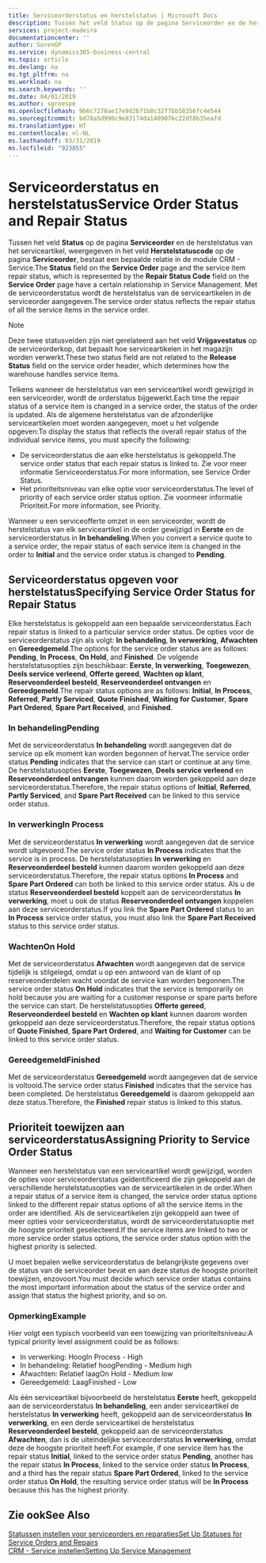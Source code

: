 ```yaml
---
title: Serviceorderstatus en herstelstatus | Microsoft Docs
description: Tussen het veld Status op de pagina Serviceorder en de herstelstatus van het serviceartikel, weergegeven in het veld Herstelstatuscode op de pagina Serviceorder, bestaat een bepaalde relatie in de module CRM - Service. Met de serviceorderstatus wordt de herstelstatus van de serviceartikelen in de serviceorder aangegeven.
services: project-madeira
documentationcenter: ''
author: SorenGP
ms.service: dynamics365-business-central
ms.topic: article
ms.devlang: na
ms.tgt_pltfrm: na
ms.workload: na
ms.search.keywords: ''
ms.date: 04/01/2019
ms.author: sgroespe
ms.openlocfilehash: 9b6c7278ae17e9d2b71b8c32f7bb58356fc4e544
ms.sourcegitcommit: bd78a5d990c9e83174da1409076c22df8b35eafd
ms.translationtype: HT
ms.contentlocale: nl-NL
ms.lasthandoff: 03/31/2019
ms.locfileid: "923855"
---
```

# <a name="service-order-status-and-repair-status"></a><span data-ttu-id="5b3e3-104">Serviceorderstatus en herstelstatus</span><span class="sxs-lookup"><span data-stu-id="5b3e3-104">Service Order Status and Repair Status</span></span>
<span data-ttu-id="5b3e3-105">Tussen het veld **Status** op de pagina **Serviceorder** en de herstelstatus van het serviceartikel, weergegeven in het veld **Herstelstatuscode** op de pagina **Serviceorder**, bestaat een bepaalde relatie in de module CRM - Service.</span><span class="sxs-lookup"><span data-stu-id="5b3e3-105">The **Status** field on the **Service Order** page and the service item repair status, which is represented by the **Repair Status Code** field on the **Service Order** page have a certain relationship in Service Management.</span></span> <span data-ttu-id="5b3e3-106">Met de serviceorderstatus wordt de herstelstatus van de serviceartikelen in de serviceorder aangegeven.</span><span class="sxs-lookup"><span data-stu-id="5b3e3-106">The service order status reflects the repair status of all the service items in the service order.</span></span>  

> [!NOTE]  
>  <span data-ttu-id="5b3e3-107">Deze twee statusvelden zijn niet gerelateerd aan het veld **Vrijgavestatus** op de serviceorderkop, dat bepaalt hoe serviceartikelen in het magazijn worden verwerkt.</span><span class="sxs-lookup"><span data-stu-id="5b3e3-107">These two status field are not related to the **Release Status** field on the service order header, which determines how the warehouse handles service items.</span></span>  

 <span data-ttu-id="5b3e3-108">Telkens wanneer de herstelstatus van een serviceartikel wordt gewijzigd in een serviceorder, wordt de orderstatus bijgewerkt.</span><span class="sxs-lookup"><span data-stu-id="5b3e3-108">Each time the repair status of a service item is changed in a service order, the status of the order is updated.</span></span> <span data-ttu-id="5b3e3-109">Als de algemene herstelstatus van de afzonderlijke serviceartikelen moet worden aangegeven, moet u het volgende opgeven:</span><span class="sxs-lookup"><span data-stu-id="5b3e3-109">To display the status that reflects the overall repair status of the individual service items, you must specify the following:</span></span>  

* <span data-ttu-id="5b3e3-110">De serviceorderstatus die aan elke herstelstatus is gekoppeld.</span><span class="sxs-lookup"><span data-stu-id="5b3e3-110">The service order status that each repair status is linked to.</span></span> <span data-ttu-id="5b3e3-111">Zie voor meer informatie Serviceorderstatus.</span><span class="sxs-lookup"><span data-stu-id="5b3e3-111">For more information, see Service Order Status.</span></span>  
* <span data-ttu-id="5b3e3-112">Het prioriteitsniveau van elke optie voor serviceorderstatus.</span><span class="sxs-lookup"><span data-stu-id="5b3e3-112">The level of priority of each service order status option.</span></span> <span data-ttu-id="5b3e3-113">Zie voormeer informatie Prioriteit.</span><span class="sxs-lookup"><span data-stu-id="5b3e3-113">For more information, see Priority.</span></span>  

 <span data-ttu-id="5b3e3-114">Wanneer u een serviceofferte omzet in een serviceorder, wordt de herstelstatus van elk serviceartikel in de order gewijzigd in **Eerste** en de serviceorderstatus in **In behandeling**.</span><span class="sxs-lookup"><span data-stu-id="5b3e3-114">When you convert a service quote to a service order, the repair status of each service item is changed in the order to **Initial** and the service order status is changed to **Pending**.</span></span>  

## <a name="specifying-service-order-status-for-repair-status"></a><span data-ttu-id="5b3e3-115">Serviceorderstatus opgeven voor herstelstatus</span><span class="sxs-lookup"><span data-stu-id="5b3e3-115">Specifying Service Order Status for Repair Status</span></span>  
<span data-ttu-id="5b3e3-116">Elke herstelstatus is gekoppeld aan een bepaalde serviceorderstatus.</span><span class="sxs-lookup"><span data-stu-id="5b3e3-116">Each repair status is linked to a particular service order status.</span></span> <span data-ttu-id="5b3e3-117">De opties voor de serviceorderstatus zijn als volgt: **In behandeling**, **In verwerking**, **Afwachten** en **Gereedgemeld**.</span><span class="sxs-lookup"><span data-stu-id="5b3e3-117">The options for the service order status are as follows: **Pending**, **In Process**, **On Hold**, and **Finished**.</span></span> <span data-ttu-id="5b3e3-118">De volgende herstelstatusopties zijn beschikbaar: **Eerste**, **In verwerking**, **Toegewezen**, **Deels service verleend**, **Offerte gereed**, **Wachten op klant**, **Reserveonderdeel besteld**, **Reserveonderdeel ontvangen** en **Gereedgemeld**.</span><span class="sxs-lookup"><span data-stu-id="5b3e3-118">The repair status options are as follows: **Initial**, **In Process**, **Referred**, **Partly Serviced**, **Quote Finished**, **Waiting for Customer**, **Spare Part Ordered**, **Spare Part Received**, and **Finished**.</span></span>  

### <a name="pending"></a><span data-ttu-id="5b3e3-119">In behandeling</span><span class="sxs-lookup"><span data-stu-id="5b3e3-119">Pending</span></span>  
<span data-ttu-id="5b3e3-120">Met de serviceorderstatus **In behandeling** wordt aangegeven dat de service op elk moment kan worden begonnen of hervat.</span><span class="sxs-lookup"><span data-stu-id="5b3e3-120">The service order status **Pending** indicates that the service can start or continue at any time.</span></span> <span data-ttu-id="5b3e3-121">De herstelstatusopties **Eerste**, **Toegewezen**, **Deels service verleend** en **Reserveonderdeel ontvangen** kunnen daarom worden gekoppeld aan deze serviceorderstatus.</span><span class="sxs-lookup"><span data-stu-id="5b3e3-121">Therefore, the repair status options of **Initial**, **Referred**, **Partly Serviced**, and **Spare Part Received** can be linked to this service order status.</span></span>  

### <a name="in-process"></a><span data-ttu-id="5b3e3-122">In verwerking</span><span class="sxs-lookup"><span data-stu-id="5b3e3-122">In Process</span></span>  
<span data-ttu-id="5b3e3-123">Met de serviceorderstatus **In verwerking** wordt aangegeven dat de service wordt uitgevoerd.</span><span class="sxs-lookup"><span data-stu-id="5b3e3-123">The service order status **In Process** indicates that the service is in process.</span></span> <span data-ttu-id="5b3e3-124">De herstelstatusopties **In verwerking** en **Reserveonderdeel besteld** kunnen daarom worden gekoppeld aan deze serviceorderstatus.</span><span class="sxs-lookup"><span data-stu-id="5b3e3-124">Therefore, the repair status options **In Process** and **Spare Part Ordered** can both be linked to this service order status.</span></span> <span data-ttu-id="5b3e3-125">Als u de status **Reserveonderdeel besteld** koppelt aan de serviceorderstatus **In verwerking**, moet u ook de status **Reserveonderdeel ontvangen** koppelen aan deze serviceorderstatus.</span><span class="sxs-lookup"><span data-stu-id="5b3e3-125">If you link the **Spare Part Ordered** status to an **In Process** service order status, you must also link the **Spare Part Received** status to this service order status.</span></span>  

### <a name="on-hold"></a><span data-ttu-id="5b3e3-126">Wachten</span><span class="sxs-lookup"><span data-stu-id="5b3e3-126">On Hold</span></span>  
<span data-ttu-id="5b3e3-127">Met de serviceorderstatus **Afwachten** wordt aangegeven dat de service tijdelijk is stilgelegd, omdat u op een antwoord van de klant of op reserveonderdelen wacht voordat de service kan worden begonnen.</span><span class="sxs-lookup"><span data-stu-id="5b3e3-127">The service order status **On Hold** indicates that the service is temporarily on hold because you are waiting for a customer response or spare parts before the service can start.</span></span> <span data-ttu-id="5b3e3-128">De herstelstatusopties **Offerte gereed**, **Reserveonderdeel besteld** en **Wachten op klant** kunnen daarom worden gekoppeld aan deze serviceorderstatus.</span><span class="sxs-lookup"><span data-stu-id="5b3e3-128">Therefore, the repair status options of **Quote Finished**, **Spare Part Ordered**, and **Waiting for Customer** can be linked to this service order status.</span></span>  

### <a name="finished"></a><span data-ttu-id="5b3e3-129">Gereedgemeld</span><span class="sxs-lookup"><span data-stu-id="5b3e3-129">Finished</span></span>  
<span data-ttu-id="5b3e3-130">Met de serviceorderstatus **Gereedgemeld** wordt aangegeven dat de service is voltooid.</span><span class="sxs-lookup"><span data-stu-id="5b3e3-130">The service order status **Finished** indicates that the service has been completed.</span></span> <span data-ttu-id="5b3e3-131">De herstelstatus **Gereedgemeld** is daarom gekoppeld aan deze status.</span><span class="sxs-lookup"><span data-stu-id="5b3e3-131">Therefore, the **Finished** repair status is linked to this status.</span></span>  

## <a name="assigning-priority-to-service-order-status"></a><span data-ttu-id="5b3e3-132">Prioriteit toewijzen aan serviceorderstatus</span><span class="sxs-lookup"><span data-stu-id="5b3e3-132">Assigning Priority to Service Order Status</span></span>  
<span data-ttu-id="5b3e3-133">Wanneer een herstelstatus van een serviceartikel wordt gewijzigd, worden de opties voor serviceorderstatus geïdentificeerd die zijn gekoppeld aan de verschillende herstelstatusopties van de serviceartikelen in de order.</span><span class="sxs-lookup"><span data-stu-id="5b3e3-133">When a repair status of a service item is changed, the service order status options linked to the different repair status options of all the service items in the order are identified.</span></span> <span data-ttu-id="5b3e3-134">Als de serviceartikelen zijn gekoppeld aan twee of meer opties voor serviceorderstatus, wordt de serviceorderstatusoptie met de hoogste prioriteit geselecteerd.</span><span class="sxs-lookup"><span data-stu-id="5b3e3-134">If the service items are linked to two or more service order status options, the service order status option with the highest priority is selected.</span></span>  

<span data-ttu-id="5b3e3-135">U moet bepalen welke serviceorderstatus de belangrijkste gegevens over de status van de serviceorder bevat en aan deze status de hoogste prioriteit toewijzen, enzovoort.</span><span class="sxs-lookup"><span data-stu-id="5b3e3-135">You must decide which service order status contains the most important information about the status of the service order and assign that status the highest priority, and so on.</span></span>  

### <a name="example"></a><span data-ttu-id="5b3e3-136">Opmerking</span><span class="sxs-lookup"><span data-stu-id="5b3e3-136">Example</span></span>  
<span data-ttu-id="5b3e3-137">Hier volgt een typisch voorbeeld van een toewijzing van prioriteitsniveau:</span><span class="sxs-lookup"><span data-stu-id="5b3e3-137">A typical priority level assignment could be as follows:</span></span>  

* <span data-ttu-id="5b3e3-138">In verwerking: Hoog</span><span class="sxs-lookup"><span data-stu-id="5b3e3-138">In Process - High</span></span>  
* <span data-ttu-id="5b3e3-139">In behandeling: Relatief hoog</span><span class="sxs-lookup"><span data-stu-id="5b3e3-139">Pending - Medium high</span></span>  
* <span data-ttu-id="5b3e3-140">Afwachten: Relatief laag</span><span class="sxs-lookup"><span data-stu-id="5b3e3-140">On Hold - Medium low</span></span>  
* <span data-ttu-id="5b3e3-141">Gereedgemeld: Laag</span><span class="sxs-lookup"><span data-stu-id="5b3e3-141">Finished - Low</span></span>  

<span data-ttu-id="5b3e3-142">Als één serviceartikel bijvoorbeeld de herstelstatus **Eerste** heeft, gekoppeld aan de serviceorderstatus **In behandeling**, een ander serviceartikel de herstelstatus **In verwerking** heeft, gekoppeld aan de serviceorderstatus **In verwerking**, en een derde serviceartikel de herstelstatus **Reserveonderdeel besteld**, gekoppeld aan de serviceorderstatus **Afwachten**, dan is de uiteindelijke serviceorderstatus **In verwerking**, omdat deze de hoogste prioriteit heeft.</span><span class="sxs-lookup"><span data-stu-id="5b3e3-142">For example, if one service item has the repair status **Initial**, linked to the service order status **Pending**, another has the repair status **In Process**, linked to the service order status **In Process**, and a third has the repair status **Spare Part Ordered**, linked to the service order status **On Hold**, the resulting service order status will be **In Process** because this has the highest priority.</span></span>  

## <a name="see-also"></a><span data-ttu-id="5b3e3-143">Zie ook</span><span class="sxs-lookup"><span data-stu-id="5b3e3-143">See Also</span></span>  
[<span data-ttu-id="5b3e3-144">Statussen instellen voor serviceorders en reparaties</span><span class="sxs-lookup"><span data-stu-id="5b3e3-144">Set Up Statuses for Service Orders and Repairs</span></span>](service-order-repair-status.md)  
[<span data-ttu-id="5b3e3-145">CRM - Service instellen</span><span class="sxs-lookup"><span data-stu-id="5b3e3-145">Setting Up Service Management</span></span>](service-setup-service.md)  
